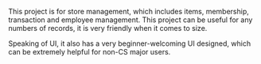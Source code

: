 This project is for store management, which includes items, membership, transaction and employee management. This project can be useful for any numbers of records, it is very friendly when it comes to size.

Speaking of UI, it also has a very beginner-welcoming UI designed, which can be extremely helpful for non-CS major users.

